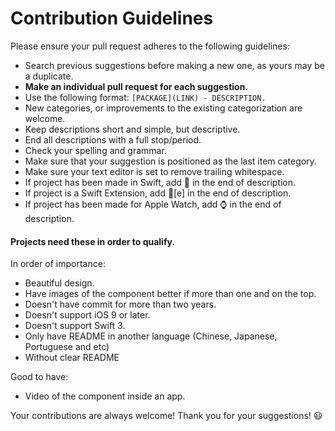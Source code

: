 # Contribution Guidelines

Please ensure your pull request adheres to the following guidelines:

- Search previous suggestions before making a new one, as yours may be a duplicate.
- **Make an individual pull request for each suggestion.**
- Use the following format: `[PACKAGE](LINK) - DESCRIPTION.`
- New categories, or improvements to the existing categorization are welcome.
- Keep descriptions short and simple, but descriptive.
- End all descriptions with a full stop/period.
- Check your spelling and grammar.
- Make sure that your suggestion is positioned as the last item category.
- Make sure your text editor is set to remove trailing whitespace.
- If project has been made in Swift, add :large_orange_diamond: in the end of description.
- If project is a Swift Extension, add :large_orange_diamond:[e] in the end of description.
- If project has been made for Apple Watch, add ⌚ in the end of description.


#### Projects need these in order to qualify.

In order of importance:
- Beautiful design.
- Have images of the component better if more than one and on the top. 
- Doesn't have commit for more than two years.
- Doesn't support iOS 9 or later.
- Doesn't support Swift 3.
- Only have README in another language (Chinese, Japanese, Portuguese and etc)
- Without clear README

Good to have:
- Video of the component inside an app.

Your contributions are always welcome!  Thank you for your suggestions! :smiley:
